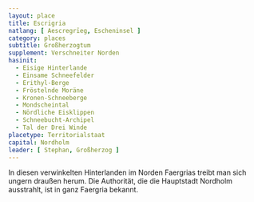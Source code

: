 ```yaml
---
layout: place
title: Escrigria
natlang: [ Aescregrīeg, Escheninsel ]
category: places
subtitle: Großherzogtum
supplement: Verschneiter Norden
hasinit:
  - Eisige Hinterlande
  - Einsame Schneefelder
  - Erithyl-Berge
  - Fröstelnde Moräne
  - Kronen-Schneeberge
  - Mondscheintal
  - Nördliche Eisklippen
  - Schneebucht-Archipel
  - Tal der Drei Winde
placetype: Territorialstaat
capital: Nordholm
leader: [ Stephan, Großherzog ]
---
```


In diesen verwinkelten Hinterlanden im Norden Faergrias treibt man sich ungern draußen herum. Die Authorität, die die
Hauptstadt Nordholm ausstrahlt, ist in ganz Faergria bekannt.